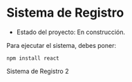 <h1> Sistema de Registro </h1>

- Estado del proyecto: En construcción.


Para ejecutar el sistema, debes poner: 

```
npm install react
```

Sistema de Registro 2
